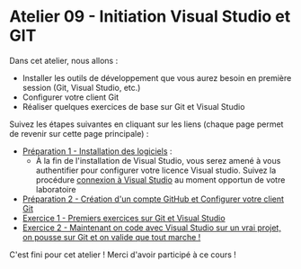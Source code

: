 # Atelier 09 - Initiation Visual Studio et GIT

Dans cet atelier, nous allons :

- Installer les outils de développement que vous aurez besoin en première session (Git, Visual Studio, etc.)
- Configurer votre client Git
- Réaliser quelques exercices de base sur Git et Visual Studio

Suivez les étapes suivantes en cliquant sur les liens (chaque page permet de revenir sur cette page principale) :

- [Préparation 1 - Installation des logiciels](LOGICIELS.md) :
  - À la fin de l'installation de Visual Studio, vous serez amené à vous authentifier pour configurer votre licence Visual studio. Suivez la procédure [connexion à Visual Studio](CONNEXION_VS.md) au moment opportun de votre laboratoire
- [Préparation 2 - Création d'un compte GitHub et Configurer votre client Git](CONFIG_GIT.md)
- [Exercice 1 - Premiers exercices sur Git et Visual Studio](EXERCICES01.md)
- [Exercice 2 - Maintenant on code avec Visual Studio sur un vrai projet, on pousse sur Git et on valide que tout marche !](EXERCICES02.md)

C'est fini pour cet atelier ! Merci d'avoir participé à ce cours !
